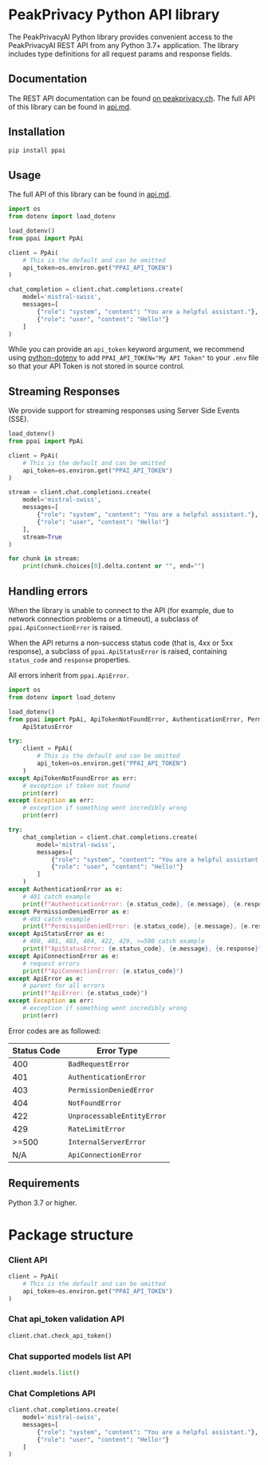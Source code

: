 # PeakPrivacy Python API library

The PeakPrivacyAI Python library provides convenient access to the PeakPrivacyAI REST API from any Python 3.7+
application. The library includes type definitions for all request params and response fields.

## Documentation

The REST API documentation can be found [on peakprivacy.ch](https://peakprivacy.ch/en/guide/api). The full API of this
library can be found in [api.md](api.md).

## Installation

```sh
pip install ppai
```

## Usage

The full API of this library can be found in [api.md](api.md).

```python
import os
from dotenv import load_dotenv

load_dotenv()
from ppai import PpAi

client = PpAi(
    # This is the default and can be omitted
    api_token=os.environ.get("PPAI_API_TOKEN")
)

chat_completion = client.chat.completions.create(
    model='mistral-swiss',
    messages=[
        {"role": "system", "content": "You are a helpful assistant."},
        {"role": "user", "content": "Hello!"}
    ]
)
```

While you can provide an `api_token` keyword argument,
we recommend using [python-dotenv](https://pypi.org/project/python-dotenv/)
to add `PPAI_API_TOKEN="My API Token"` to your `.env` file
so that your API Token is not stored in source control.

## Streaming Responses

We provide support for streaming responses using Server Side Events (SSE).

```python
load_dotenv()
from ppai import PpAi

client = PpAi(
    # This is the default and can be omitted
    api_token=os.environ.get("PPAI_API_TOKEN")
)

stream = client.chat.completions.create(
    model='mistral-swiss',
    messages=[
        {"role": "system", "content": "You are a helpful assistant."},
        {"role": "user", "content": "Hello!"}
    ],
    stream=True
)

for chunk in stream:
    print(chunk.choices[0].delta.content or "", end="")
```

## Handling errors

When the library is unable to connect to the API (for example, due to network connection problems or a timeout), a
subclass of `ppai.ApiConnectionError` is raised.

When the API returns a non-success status code (that is, 4xx or 5xx
response), a subclass of `ppai.ApiStatusError` is raised, containing `status_code` and `response` properties.

All errors inherit from `ppai.ApiError`.

```python
import os
from dotenv import load_dotenv

load_dotenv()
from ppai import PpAi, ApiTokenNotFoundError, AuthenticationError, PermissionDeniedError, ApiError, ApiConnectionError,
    ApiStatusError

try:
    client = PpAi(
        # This is the default and can be omitted
        api_token=os.environ.get("PPAI_API_TOKEN")
    )
except ApiTokenNotFoundError as err:
    # exception if token not found
    print(err)
except Exception as err:
    # exception if something went incredibly wrong
    print(err)

try:
    chat_completion = client.chat.completions.create(
        model='mistral-swiss',
        messages=[
            {"role": "system", "content": "You are a helpful assistant."},
            {"role": "user", "content": "Hello!"}
        ]
    )
except AuthenticationError as e:
    # 401 catch example
    print(f"AuthenticationError: {e.status_code}, {e.message}, {e.response}")
except PermissionDeniedError as e:
    # 403 catch example
    print(f"PermissionDeniedError: {e.status_code}, {e.message}, {e.response}")
except ApiStatusError as e:
    # 400, 401, 403, 404, 422, 429, >=500 catch example
    print(f"ApiStatusError: {e.status_code}, {e.message}, {e.response}")
except ApiConnectionError as e:
    # request errors
    print(f"ApiConnectionError: {e.status_code}")
except ApiError as e:
    # parent for all errors
    print(f"ApiError: {e.status_code}")
except Exception as err:
    # exception if something went incredibly wrong
    print(err)
```

Error codes are as followed:

| Status Code | Error Type                 |
|-------------|----------------------------|
| 400         | `BadRequestError`          |
| 401         | `AuthenticationError`      |
| 403         | `PermissionDeniedError`    |
| 404         | `NotFoundError`            |
| 422         | `UnprocessableEntityError` |
| 429         | `RateLimitError`           |
| >=500       | `InternalServerError`      |
| N/A         | `ApiConnectionError`       |

## Requirements

Python 3.7 or higher.

# Package structure

### Client API

```python
client = PpAi(
    # This is the default and can be omitted
    api_token=os.environ.get("PPAI_API_TOKEN")
)
```

### Chat api_token validation API

```python
client.chat.check_api_token()
```

### Chat supported models list API

```python
client.models.list()
```

### Chat Completions API

```python
client.chat.completions.create(
    model='mistral-swiss',
    messages=[
        {"role": "system", "content": "You are a helpful assistant."},
        {"role": "user", "content": "Hello!"}
    ]
)
```